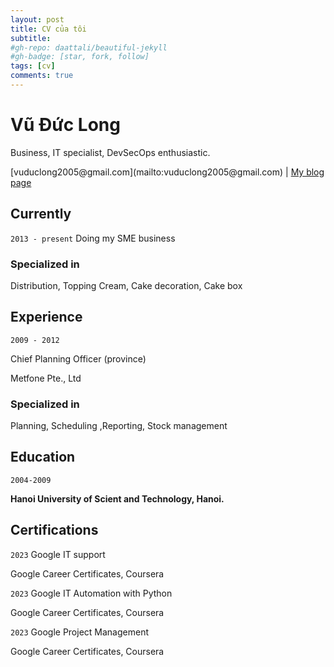 ```yaml
---
layout: post
title: CV của tôi
subtitle:
#gh-repo: daattali/beautiful-jekyll
#gh-badge: [star, fork, follow]
tags: [cv]
comments: true
---
```


# Vũ Đức Long

Business, IT specialist, DevSecOps enthusiastic.

<div id="webaddress">
[vuduclong2005@gmail.com](mailto:vuduclong2005@gmail.com)
| <a href="http://www.longvd.id.vn/">My blog page</a>
</div>

## Currently

`2013 - present`
Doing my SME business

### Specialized in

Distribution, Topping Cream, Cake decoration, Cake box

## Experience

`2009 - 2012`

Chief Planning Officer (province)

Metfone Pte., Ltd

### Specialized in

Planning, Scheduling ,Reporting, Stock management

## Education

`2004-2009`

**Hanoi University of Scient and Technology, Hanoi.**

## Certifications

`2023`
Google IT support

Google Career Certificates, Coursera

`2023`
Google IT Automation with Python

Google Career Certificates, Coursera

`2023`
Google Project Management

Google Career Certificates, Coursera

<!-- ### Footer

Last updated: May 2023 -->
